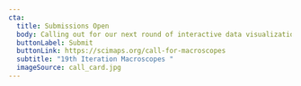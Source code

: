 ```yaml
---
cta:
  title: Submissions Open
  body: Calling out for our next round of interactive data visualizations in 2023!
  buttonLabel: Submit
  buttonLink: https://scimaps.org/call-for-macroscopes
  subtitle: "19th Iteration Macroscopes "
  imageSource: call_card.jpg
---
```

